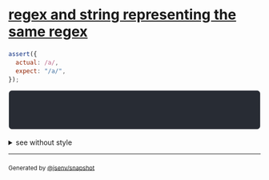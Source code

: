 # [regex and string representing the same regex](../../regexp.test.js#L50)

```js
assert({
  actual: /a/,
  expect: "/a/",
});
```

![img](throw.svg)

<details>
  <summary>see without style</summary>

```console
AssertionError: actual and expect are different

actual: /a/
expect: "/a/"
```

</details>

---
<sub>
  Generated by <a href="https://github.com/jsenv/core/tree/main/packages/independent/snapshot">@jsenv/snapshot</a>
</sub>